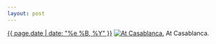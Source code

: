 ```yaml
---
layout: post
---
```


<p>
  <time><a href="/483">{{ page.date | date: "%e %B, %Y" }}</a></time>
  <a href="/483"><img src="{{ site.assets_url }}/483-640.jpg" srcset="{{ site.assets_url }}/483-1280.jpg 1280w, {{ site.assets_url }}/483-960.jpg 960w, {{ site.assets_url }}/483-640.jpg 640w, {{ site.assets_url }}/483-320.jpg 320w" sizes="(min-width: 700px) 50vw, calc(100vw - 2rem)" alt="At Casablanca." /></a>
  <span>At Casablanca.</span>
</p>
